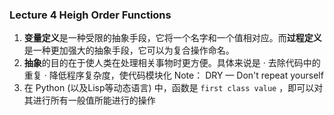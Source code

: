 ### Lecture 4 Heigh Order Functions
1. **变量定义**是一种受限的抽象手段，它将一个名字和一个值相对应。而**过程定义**是一种更加强大的抽象手段，它可以为复合操作命名。
2. **抽象**的目的在于使人类在处理相关事物时更方便。具体来说是
    · 去除代码中的重复
    · 降低程序复杂度，使代码模块化
    Note： DRY — Don't repeat yourself
3. 在 Python (以及Lisp等动态语言) 中，函数是 `first class value` ，即可以对其进行所有一般值所能进行的操作